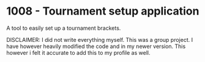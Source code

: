 # 1008 - Tournament setup application
A tool to easily set up a tournament brackets.

DISCLAIMER: I did not write everything myself. This was a group project. I have however heavily modified the code and in my newer version. This however i felt it accurate to add this to my profile as well. 
